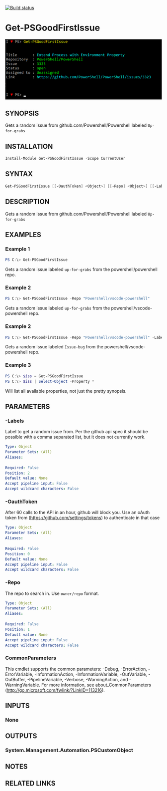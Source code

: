 
[![Build status](https://ci.appveyor.com/api/projects/status/3n4785ixqkyvubae/branch/master?svg=true)](https://ci.appveyor.com/project/tomlarse/get-psgoodfirstissue/branch/master)

# Get-PSGoodFirstIssue

![Get-PsGoodFirstIssue](docs/media/result.png)

## SYNOPSIS
Gets a random issue from github.com/Powershell/Powershell labeled `Up-for-grabs`

## INSTALLATION
```powershell
Install-Module Get-PSGoodFirstIssue -Scope CurrentUser
```

## SYNTAX

```powershell
Get-PSGoodFirstIssue [[-OauthToken] <Object>] [[-Repo] <Object>] [[-Labels] <Object>] [<CommonParameters>]
```

## DESCRIPTION
Gets a random issue from github.com/Powershell/Powershell labeled `Up-for-grabs`

## EXAMPLES

### Example 1
```powershell
PS C:\> Get-PSGoodFirstIssue
```

Gets a random issue labeled `up-for-grabs` from the powershell/powershell repo.

### Example 2
```powershell
PS C:\> Get-PSGoodFirstIssue -Repo "Powershell/vscode-powershell"
```

Gets a random issue labeled `up-for-grabs` from the powershell/vscode-powershell repo.

### Example 2
```powershell
PS C:\> Get-PSGoodFirstIssue -Repo "Powershell/vscode-powershell" -Labels "Issue-bug"
```

Gets a random issue labeled `Issue-bug` from the powershell/vscode-powershell repo.

### Example 3
```powershell
PS C:\> $iss = Get-PSGoodFirstIssue
PS C:\> $iss | Select-Object -Property *
```
Will list all available properties, not just the pretty synopsis.

## PARAMETERS

### -Labels
Label to get a random issue from. Per the github api spec it should be possible with a comma separated list, but it does not currently work.

```yaml
Type: Object
Parameter Sets: (All)
Aliases:

Required: False
Position: 2
Default value: None
Accept pipeline input: False
Accept wildcard characters: False
```

### -OauthToken
After 60 calls to the API in an hour, github will block you. Use an oAuth token from (https://github.com/settings/tokens) to authenticate in that case

```yaml
Type: Object
Parameter Sets: (All)
Aliases:

Required: False
Position: 0
Default value: None
Accept pipeline input: False
Accept wildcard characters: False
```

### -Repo
The repo to search in. Use `owner/repo` format.

```yaml
Type: Object
Parameter Sets: (All)
Aliases:

Required: False
Position: 1
Default value: None
Accept pipeline input: False
Accept wildcard characters: False
```

### CommonParameters
This cmdlet supports the common parameters: -Debug, -ErrorAction, -ErrorVariable, -InformationAction, -InformationVariable, -OutVariable, -OutBuffer, -PipelineVariable, -Verbose, -WarningAction, and -WarningVariable.
For more information, see about_CommonParameters (http://go.microsoft.com/fwlink/?LinkID=113216).

## INPUTS

### None

## OUTPUTS

### System.Management.Automation.PSCustomObject
## NOTES

## RELATED LINKS
